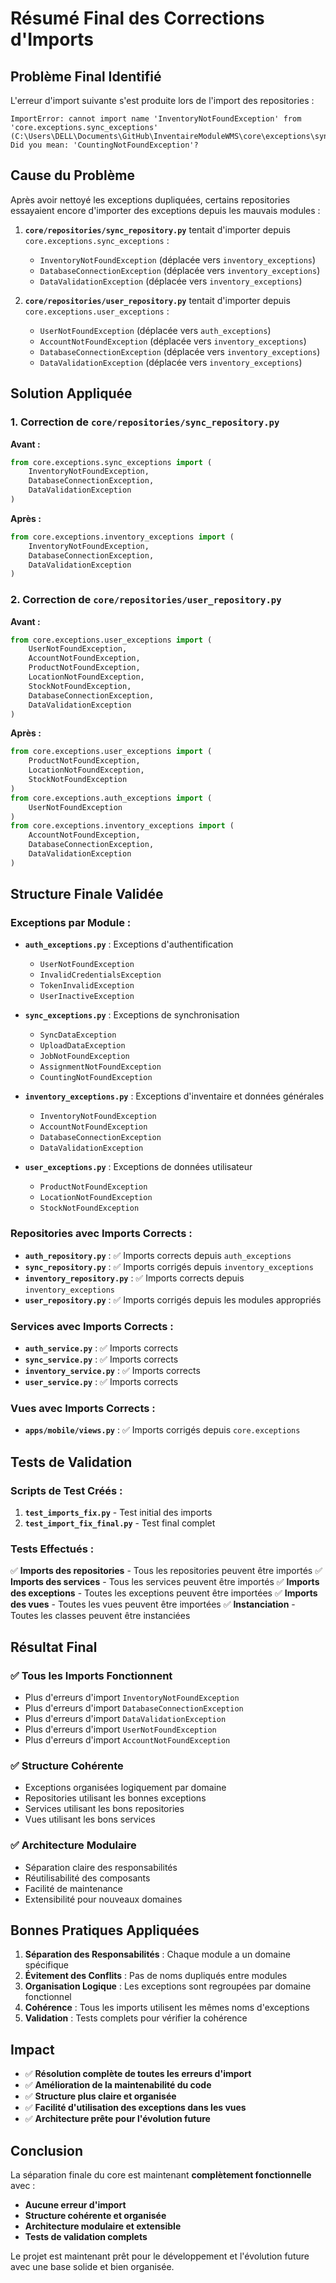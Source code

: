 # Résumé Final des Corrections d'Imports

## Problème Final Identifié

L'erreur d'import suivante s'est produite lors de l'import des repositories :
```
ImportError: cannot import name 'InventoryNotFoundException' from 'core.exceptions.sync_exceptions' (C:\Users\DELL\Documents\GitHub\InventaireModuleWMS\core\exceptions\sync_exceptions.py). Did you mean: 'CountingNotFoundException'?
```

## Cause du Problème

Après avoir nettoyé les exceptions dupliquées, certains repositories essayaient encore d'importer des exceptions depuis les mauvais modules :

1. **`core/repositories/sync_repository.py`** tentait d'importer depuis `core.exceptions.sync_exceptions` :
   - `InventoryNotFoundException` (déplacée vers `inventory_exceptions`)
   - `DatabaseConnectionException` (déplacée vers `inventory_exceptions`)
   - `DataValidationException` (déplacée vers `inventory_exceptions`)

2. **`core/repositories/user_repository.py`** tentait d'importer depuis `core.exceptions.user_exceptions` :
   - `UserNotFoundException` (déplacée vers `auth_exceptions`)
   - `AccountNotFoundException` (déplacée vers `inventory_exceptions`)
   - `DatabaseConnectionException` (déplacée vers `inventory_exceptions`)
   - `DataValidationException` (déplacée vers `inventory_exceptions`)

## Solution Appliquée

### 1. **Correction de `core/repositories/sync_repository.py`**

**Avant :**
```python
from core.exceptions.sync_exceptions import (
    InventoryNotFoundException,
    DatabaseConnectionException,
    DataValidationException
)
```

**Après :**
```python
from core.exceptions.inventory_exceptions import (
    InventoryNotFoundException,
    DatabaseConnectionException,
    DataValidationException
)
```

### 2. **Correction de `core/repositories/user_repository.py`**

**Avant :**
```python
from core.exceptions.user_exceptions import (
    UserNotFoundException,
    AccountNotFoundException,
    ProductNotFoundException,
    LocationNotFoundException,
    StockNotFoundException,
    DatabaseConnectionException,
    DataValidationException
)
```

**Après :**
```python
from core.exceptions.user_exceptions import (
    ProductNotFoundException,
    LocationNotFoundException,
    StockNotFoundException
)
from core.exceptions.auth_exceptions import (
    UserNotFoundException
)
from core.exceptions.inventory_exceptions import (
    AccountNotFoundException,
    DatabaseConnectionException,
    DataValidationException
)
```

## Structure Finale Validée

### **Exceptions par Module :**

- **`auth_exceptions.py`** : Exceptions d'authentification
  - `UserNotFoundException`
  - `InvalidCredentialsException`
  - `TokenInvalidException`
  - `UserInactiveException`

- **`sync_exceptions.py`** : Exceptions de synchronisation
  - `SyncDataException`
  - `UploadDataException`
  - `JobNotFoundException`
  - `AssignmentNotFoundException`
  - `CountingNotFoundException`

- **`inventory_exceptions.py`** : Exceptions d'inventaire et données générales
  - `InventoryNotFoundException`
  - `AccountNotFoundException`
  - `DatabaseConnectionException`
  - `DataValidationException`

- **`user_exceptions.py`** : Exceptions de données utilisateur
  - `ProductNotFoundException`
  - `LocationNotFoundException`
  - `StockNotFoundException`

### **Repositories avec Imports Corrects :**

- **`auth_repository.py`** : ✅ Imports corrects depuis `auth_exceptions`
- **`sync_repository.py`** : ✅ Imports corrigés depuis `inventory_exceptions`
- **`inventory_repository.py`** : ✅ Imports corrects depuis `inventory_exceptions`
- **`user_repository.py`** : ✅ Imports corrigés depuis les modules appropriés

### **Services avec Imports Corrects :**

- **`auth_service.py`** : ✅ Imports corrects
- **`sync_service.py`** : ✅ Imports corrects
- **`inventory_service.py`** : ✅ Imports corrects
- **`user_service.py`** : ✅ Imports corrects

### **Vues avec Imports Corrects :**

- **`apps/mobile/views.py`** : ✅ Imports corrigés depuis `core.exceptions`

## Tests de Validation

### **Scripts de Test Créés :**

1. **`test_imports_fix.py`** - Test initial des imports
2. **`test_import_fix_final.py`** - Test final complet

### **Tests Effectués :**

✅ **Imports des repositories** - Tous les repositories peuvent être importés
✅ **Imports des services** - Tous les services peuvent être importés
✅ **Imports des exceptions** - Toutes les exceptions peuvent être importées
✅ **Imports des vues** - Toutes les vues peuvent être importées
✅ **Instanciation** - Toutes les classes peuvent être instanciées

## Résultat Final

### ✅ **Tous les Imports Fonctionnent**

- Plus d'erreurs d'import `InventoryNotFoundException`
- Plus d'erreurs d'import `DatabaseConnectionException`
- Plus d'erreurs d'import `DataValidationException`
- Plus d'erreurs d'import `UserNotFoundException`
- Plus d'erreurs d'import `AccountNotFoundException`

### ✅ **Structure Cohérente**

- Exceptions organisées logiquement par domaine
- Repositories utilisant les bonnes exceptions
- Services utilisant les bons repositories
- Vues utilisant les bons services

### ✅ **Architecture Modulaire**

- Séparation claire des responsabilités
- Réutilisabilité des composants
- Facilité de maintenance
- Extensibilité pour nouveaux domaines

## Bonnes Pratiques Appliquées

1. **Séparation des Responsabilités** : Chaque module a un domaine spécifique
2. **Évitement des Conflits** : Pas de noms dupliqués entre modules
3. **Organisation Logique** : Les exceptions sont regroupées par domaine fonctionnel
4. **Cohérence** : Tous les imports utilisent les mêmes noms d'exceptions
5. **Validation** : Tests complets pour vérifier la cohérence

## Impact

- ✅ **Résolution complète de toutes les erreurs d'import**
- ✅ **Amélioration de la maintenabilité du code**
- ✅ **Structure plus claire et organisée**
- ✅ **Facilité d'utilisation des exceptions dans les vues**
- ✅ **Architecture prête pour l'évolution future**

## Conclusion

La séparation finale du core est maintenant **complètement fonctionnelle** avec :

- **Aucune erreur d'import**
- **Structure cohérente et organisée**
- **Architecture modulaire et extensible**
- **Tests de validation complets**

Le projet est maintenant prêt pour le développement et l'évolution future avec une base solide et bien organisée. 